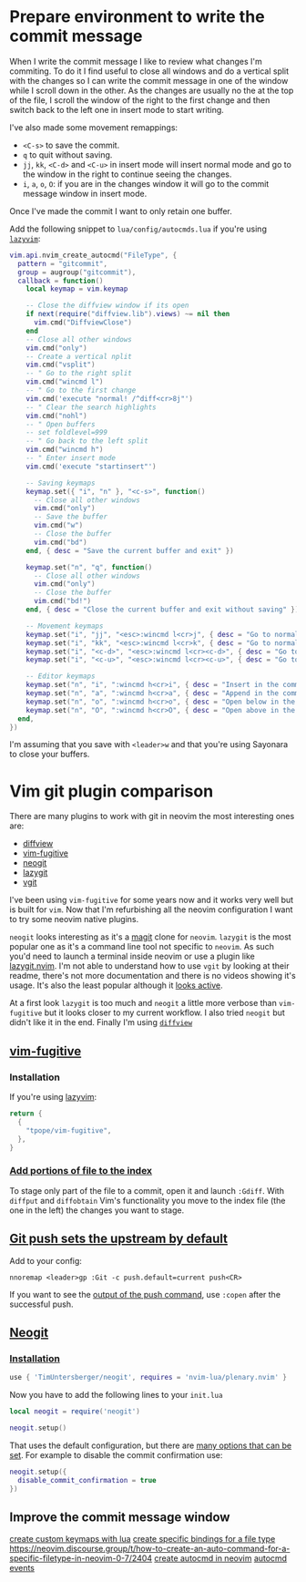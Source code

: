# Prepare environment to write the commit message

When I write the commit message I like to review what changes I'm commiting. To
do it I find useful to close all windows and do a vertical split with the
changes so I can write the commit message in one of the window while I scroll
down in the other. As the changes are usually no the at the top of the file,
I scroll the window of the right to the first change and then switch back to the
left one in insert mode to start writing.

I've also made some movement remappings:

* `<C-s>` to save the commit.
* `q` to quit without saving.
* `jj`, `kk`, `<C-d>` and `<C-u>` in insert mode will insert normal mode and go
    to the window in the right to continue seeing the changes.
* `i`, `a`, `o`, `O`: if you are in the changes window it will go to the commit message window
    in insert mode.

Once I've made the commit I want to only retain one buffer.

Add the following snippet to `lua/config/autocmds.lua` if you're using [`lazyvim`](lazyvim.md):

```lua
vim.api.nvim_create_autocmd("FileType", {
  pattern = "gitcommit",
  group = augroup("gitcommit"),
  callback = function()
    local keymap = vim.keymap

    -- Close the diffview window if its open
    if next(require("diffview.lib").views) ~= nil then
      vim.cmd("DiffviewClose")
    end
    -- Close all other windows
    vim.cmd("only")
    -- Create a vertical nplit
    vim.cmd("vsplit")
    -- " Go to the right split
    vim.cmd("wincmd l")
    -- " Go to the first change
    vim.cmd('execute "normal! /^diff<cr>8j"')
    -- " Clear the search highlights
    vim.cmd("nohl")
    -- " Open buffers
    -- set foldlevel=999
    -- " Go back to the left split
    vim.cmd("wincmd h")
    -- " Enter insert mode
    vim.cmd('execute "startinsert"')

    -- Saving keymaps
    keymap.set({ "i", "n" }, "<c-s>", function()
      -- Close all other windows
      vim.cmd("only")
      -- Save the buffer
      vim.cmd("w")
      -- Close the buffer
      vim.cmd("bd")
    end, { desc = "Save the current buffer and exit" })

    keymap.set("n", "q", function()
      -- Close all other windows
      vim.cmd("only")
      -- Close the buffer
      vim.cmd("bd!")
    end, { desc = "Close the current buffer and exit without saving" })

    -- Movement keymaps
    keymap.set("i", "jj", "<esc>:wincmd l<cr>j", { desc = "Go to normal, changes window and down" })
    keymap.set("i", "kk", "<esc>:wincmd l<cr>k", { desc = "Go to normal, changes window and up" })
    keymap.set("i", "<c-d>", "<esc>:wincmd l<cr><c-d>", { desc = "Go to normal, changes window and down a bunch" })
    keymap.set("i", "<c-u>", "<esc>:wincmd l<cr><c-u>", { desc = "Go to normal, changes window and up a bunch" })

    -- Editor keymaps
    keymap.set("n", "i", ":wincmd h<cr>i", { desc = "Insert in the commit message window" })
    keymap.set("n", "a", ":wincmd h<cr>a", { desc = "Append in the commit message window" })
    keymap.set("n", "o", ":wincmd h<cr>o", { desc = "Open below in the commit message window" })
    keymap.set("n", "O", ":wincmd h<cr>O", { desc = "Open above in the commit message window" })
  end,
})
```

I'm assuming that you save with `<leader>w` and that you're using Sayonara to
close your buffers.

# Vim git plugin comparison

There are many plugins to work with git in neovim the most interesting ones are:

* [diffview](diffview.md)
* [vim-fugitive](https://github.com/tpope/vim-fugitive)
* [neogit](#neogit)
* [lazygit](https://github.com/jesseduffield/lazygit)
* [vgit](https://github.com/tanvirtin/vgit.nvim)

I've been using `vim-fugitive` for some years now and it works very well but is built for `vim`. Now that I'm refurbishing all the neovim configuration I want to try some neovim native plugins.

`neogit` looks interesting as it's a [magit](https://magit.vc/) clone for `neovim`. `lazygit` is the most popular one as it's a command line tool not specific to `neovim`. As such you'd need to launch a terminal inside neovim or use a plugin like [lazygit.nvim](https://github.com/kdheepak/lazygit.nvim). I'm not able to understand how to use `vgit` by looking at their readme, there's not more documentation and there is no videos showing it's usage. It's also the least popular although it [looks active](https://github.com/tanvirtin/vgit.nvim/pulse).

At a first look `lazygit` is too much and `neogit` a little more verbose than `vim-fugitive` but it looks closer to my current workflow. I also tried `neogit` but didn't like it in the end. Finally I'm using [`diffview`](diffview.md)

## [vim-fugitive](https://github.com/tpope/vim-fugitive)

### Installation

If you're using [lazyvim](lazyvim.md):
```lua
return {
  {
    "tpope/vim-fugitive",
  },
}
```
### [Add portions of file to the index](http://vimcasts.org/episodes/fugitive-vim-working-with-the-git-index/)

To stage only part of the file to a commit, open it and launch `:Gdiff`. With
`diffput` and `diffobtain` Vim's functionality you move to the index file (the
one in the left) the changes you want to stage.

## [Git push sets the upstream by default](https://github.com/tpope/vim-fugitive/issues/1272)

Add to your config:

```vim
nnoremap <leader>gp :Git -c push.default=current push<CR>
```

If you want to see the [output of the push
command](https://github.com/tpope/vim-fugitive/issues/951), use `:copen` after
the successful push.


## [Neogit](https://github.com/Neogit/neogit)

### [Installation](https://github.com/TimUntersberger/neogit#installation)

```lua
use { 'TimUntersberger/neogit', requires = 'nvim-lua/plenary.nvim' }
```

Now you have to add the following lines to your `init.lua`

```lua
local neogit = require('neogit')

neogit.setup()
```

That uses the default configuration, but there are [many options that can be set](https://github.com/TimUntersberger/neogit#configuration). For example to disable the commit confirmation use:

```lua
neogit.setup({
  disable_commit_confirmation = true
})
```

## Improve the commit message window

[create custom keymaps with lua](https://blog.devgenius.io/create-custom-keymaps-in-neovim-with-lua-d1167de0f2c2)
[create specific bindings for a file type](https://stackoverflow.com/questions/72984648/neovim-lua-how-to-use-different-mappings-depending-on-file-type)
https://neovim.discourse.group/t/how-to-create-an-auto-command-for-a-specific-filetype-in-neovim-0-7/2404
[create autocmd in neovim](https://alpha2phi.medium.com/neovim-for-beginners-lua-autocmd-and-keymap-functions-3bdfe0bebe42)
[autocmd events](https://neovim.io/doc/user/autocmd.html#autocmd-events)


